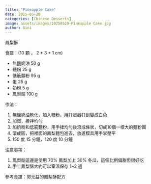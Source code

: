 ```yaml
---
title: "Pineapple Cake"
date: 2025-05-20
categories: [Chinese Desserts]
image: assets/images/20250520-Pineapple Cake.jpg
author: Gini
---
```


鳳梨酥

食譜：(10 顆 ， 2 * 3 * 1 cm)
- 無鹽奶油 50 g
- 糖粉 25 g
- 低筋麵粉 95 g
- 蛋 25 g
- 奶粉 5 g
- 鳳梨餡 100 g

作法：
1. 無鹽奶油軟化，加入糖粉，用打蛋器打到變成白色
2. 加蛋，攪拌均勻
3. 加奶粉和低筋麵粉，用手揉均勻後滾成條狀，切成10個一樣大的麵粉團
4. 滾成圓，把裡面的鳳梨麵包進去，放進模具用手掌壓平
5. 150 度 15 分鐘，120 度 10 分鐘

注意事項：
1. 鳳梨餡這邊是使用 70% 鳳梨加上 30% 冬瓜，這個比例偏甜但很好吃
2. 手工鳳梨酥大約可以室溫保存 1~2 週

參考食譜：郭元益的鳳梨酥配方

